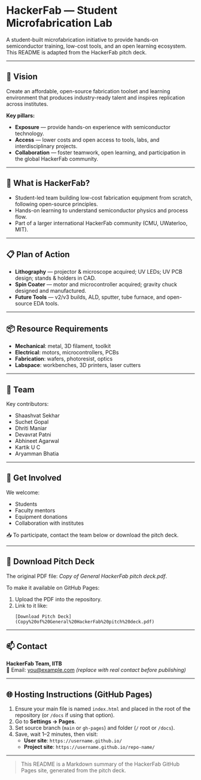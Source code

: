 # HackerFab — Student Microfabrication Lab

A student-built microfabrication initiative to provide hands-on semiconductor training, low-cost tools, and an open learning ecosystem. This README is adapted from the HackerFab pitch deck.

---

## 🚀 Vision
Create an affordable, open-source fabrication toolset and learning environment that produces industry-ready talent and inspires replication across institutes.

**Key pillars:**
- **Exposure** — provide hands-on experience with semiconductor technology.
- **Access** — lower costs and open access to tools, labs, and interdisciplinary projects.
- **Collaboration** — foster teamwork, open learning, and participation in the global HackerFab community.

---

## 🔬 What is HackerFab?
- Student-led team building low-cost fabrication equipment from scratch, following open-source principles.
- Hands-on learning to understand semiconductor physics and process flow.
- Part of a larger international HackerFab community (CMU, UWaterloo, MIT).

---

## 📋 Plan of Action
- **Lithography** — projector & microscope acquired; UV LEDs; UV PCB design; stands & holders in CAD.
- **Spin Coater** — motor and microcontroller acquired; gravity chuck designed and manufactured.
- **Future Tools** — v2/v3 builds, ALD, sputter, tube furnace, and open-source EDA tools.

---

## 📦 Resource Requirements
- **Mechanical**: metal, 3D filament, toolkit
- **Electrical**: motors, microcontrollers, PCBs
- **Fabrication**: wafers, photoresist, optics
- **Labspace**: workbenches, 3D printers, laser cutters

---

## 👥 Team
Key contributors:
- Shaashvat Sekhar
- Suchet Gopal
- Dhriti Maniar
- Devavrat Patni
- Abhineet Agarwal
- Kartik U C
- Aryamman Bhatia

---

## 🤝 Get Involved
We welcome:
- Students
- Faculty mentors
- Equipment donations
- Collaboration with institutes

📥 To participate, contact the team below or download the pitch deck.

---

## 📄 Download Pitch Deck
The original PDF file: *Copy of General HackerFab pitch deck.pdf*.

To make it available on GitHub Pages:
1. Upload the PDF into the repository.
2. Link to it like:
   ```
   [Download Pitch Deck](Copy%20of%20General%20HackerFab%20pitch%20deck.pdf)
   ```

---

## 📫 Contact
**HackerFab Team, IITB**  
📧 Email: [you@example.com](mailto:you@example.com) *(replace with real contact before publishing)*

---

## 🌐 Hosting Instructions (GitHub Pages)
1. Ensure your main file is named `index.html` and placed in the root of the repository (or `/docs` if using that option).
2. Go to **Settings → Pages**.
3. Set source branch (`main` or `gh-pages`) and folder (`/` root or `/docs`).
4. Save, wait 1–2 minutes, then visit:
   - **User site**: `https://username.github.io/`
   - **Project site**: `https://username.github.io/repo-name/`

---

> This README is a Markdown summary of the HackerFab GitHub Pages site, generated from the pitch deck.
